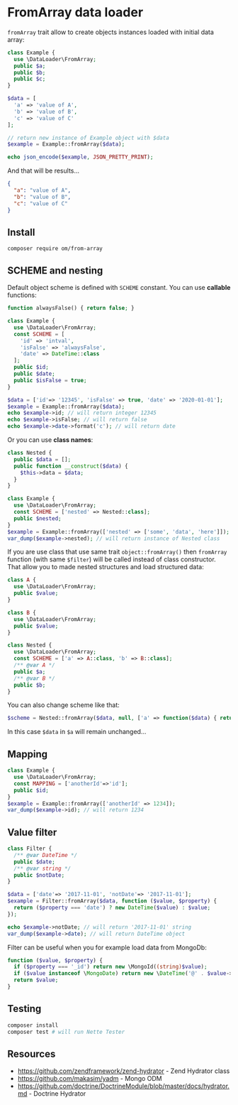 # FromArray data loader

`fromArray` trait allow to create objects instances loaded with initial data array:

```php
class Example {
  use \DataLoader\FromArray;
  public $a;
  public $b;
  public $c;
}

$data = [
  'a' => 'value of A',
  'b' => 'value of B', 
  'c' => 'value of C'
];

// return new instance of Example object with $data
$example = Example::fromArray($data); 

echo json_encode($example, JSON_PRETTY_PRINT);
```

And that will be results...

```json
{
  "a": "value of A",
  "b": "value of B",
  "c": "value of C"
}
```


## Install

```composer require om/from-array```

## SCHEME and nesting

Default object scheme is defined with `SCHEME` constant. You can use **callable** functions:

```php
function alwaysFalse() { return false; }

class Example {
  use \DataLoader\FromArray;
  const SCHEME = [
    'id' => 'intval', 
    'isFalse' => 'alwaysFalse',
    'date' => DateTime::class
  ];
  public $id;  
  public $date;  
  public $isFalse = true;  
}

$data = ['id'=> '12345', 'isFalse' => true, 'date' => '2020-01-01'];
$example = Example::fromArray($data);
echo $example->id; // will return integer 12345
echo $example->isFalse; // will return false
echo $example->date->format('c'); // will return date
```

Or you can use **class names**:

```php
class Nested {
  public $data = [];
  public function __construct($data) {
    $this->data = $data;
  }
}

class Example {
  use \DataLoader\FromArray;
  const SCHEME = ['nested' => Nested::class];
  public $nested;
}
$example = Example::fromArray(['nested' => ['some', 'data', 'here']]);
var_dump($example->nested); // will return instance of Nested class
```

If you are use class that use same trait `object::fromArray()` then `fromArray` function (with same `$filter`) 
will be called instead of class constructor. That allow you to made nested structures and load structured data:  

```php
class A {
  use \DataLoader\FromArray;
  public $value;
}

class B {
  use \DataLoader\FromArray;
  public $value;
}

class Nested {
  use \DataLoader\FromArray;
  const SCHEME = ['a' => A::class, 'b' => B::class];
  /** @var A */
  public $a;
  /** @var B */
  public $b;
}
```

You can also change scheme like that:

```php
$scheme = Nested::fromArray($data, null, ['a' => function($data) { return $data; }]);
```

In this case `$data` in `$a` will remain unchanged...  

## Mapping

```php
class Example {
  use \DataLoader\FromArray;
  const MAPPING = ['anotherId'=>'id'];
  public $id;
}
$example = Example::fromArray(['anotherId' => 1234]);
var_dump($example->id); // will return 1234
```

## Value filter

```php
class Filter {
  /** @var DateTime */
  public $date;
  /** @var string */
  public $notDate;
}

$data = ['date'=> '2017-11-01', 'notDate'=> '2017-11-01'];
$example = Filter::fromArray($data, function ($value, $property) {
  return ($property === 'date') ? new DateTime($value) : $value;
});

echo $example->notDate; // will return '2017-11-01' string
var_dump($example->date); // will return DateTime object
```

Filter can be useful when you for example load data from MongoDb:

```php
function ($value, $property) {
  if ($property === '_id') return new \MongoId((string)$value);
  if ($value instanceof \MongoDate) return new \DateTime('@' . $value->sec);
  return $value;
}
```

## Testing

```bash
composer install
composer test # will run Nette Tester
```


## Resources

* https://github.com/zendframework/zend-hydrator - Zend Hydrator class
* https://github.com/makasim/yadm - Mongo ODM
* https://github.com/doctrine/DoctrineModule/blob/master/docs/hydrator.md - Doctrine Hydrator
